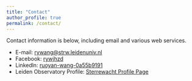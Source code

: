 ```yaml
---
title: "Contact"
author_profile: true
permalink: /contact/
---
```


Contact information is below, including email and various web services. 

* E-mail: [rywang@strw.leidenuniv.nl](mailto:rywang@strw.leidenuniv.nl)
* Facebook: [rywjhzd](https://www.facebook.com/rywjhzd)
* Linkedln: [ruoyan-wang-0a55b9191](https://www.linkedin.com/in/ruoyan-wang-0a55b9191)
* Leiden Observatory Profile: [Sterrewacht Profile Page](https://local.strw.leidenuniv.nl/people/touchscreen2/persinline.php?id=4966)
